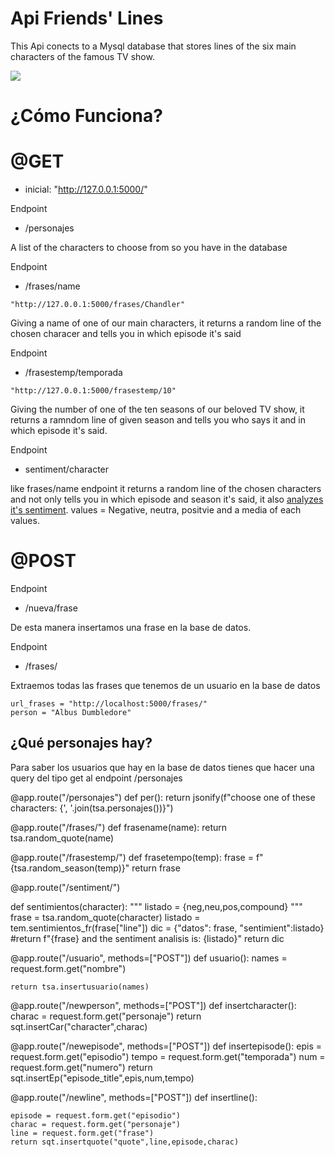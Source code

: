 
# Api Friends' Lines
This Api conects to a Mysql database that stores lines of the six main characters of the famous TV show.

[![](https://encrypted-tbn0.gstatic.com/images?q=tbn:ANd9GcThB-Oyt9ZEJjBjvc0Byo2xgCWx68vYs5gWe0ZDJ4jxRjqYEyALT2DqF8e1tZDSNHmC7ko&usqp=CAU)](https://www.youtube.com/embed/q-9kPks0IfE)

# ¿Cómo Funciona?


# @GET

- inicial: "http://127.0.0.1:5000/" 

Endpoint
- /personajes

A list of the characters to choose from so you have in the database

Endpoint
- /frases/name 
```
"http://127.0.0.1:5000/frases/Chandler"
```

Giving a name of one of our main characters, it returns a random line of the chosen characer and tells you in which episode it's said

Endpoint
- /frasestemp/temporada

```
"http://127.0.0.1:5000/frasestemp/10"
```

Giving the number of one of the ten seasons of our beloved TV show, it returns a ramndom line of given season and tells you who says it and in which episode it's said.

Endpoint
- sentiment/character

like frases/name endpoint it returns a random line of the chosen characters and not only tells you in which episode and season it's said, it also [analyzes it's sentiment](https://en.wikipedia.org/wiki/Natural_Language_Toolkit). values = Negative, neutra, positvie and a media of each values.
    


# @POST
Endpoint
- /nueva/frase

De esta manera insertamos una frase en la base de datos.


Endpoint
- /frases/<name>

Extraemos todas las frases que tenemos de un usuario en la base de datos

```
url_frases = "http://localhost:5000/frases/"
person = "Albus Dumbledore"
```


## ¿Qué personajes hay?
Para saber los usuarios que hay en la base de datos tienes que hacer una query del tipo get al endpoint /personajes
    
    
 

@app.route("/personajes")
def per():
    return jsonify(f"choose one of these characters: {', '.join(tsa.personajes())}")


@app.route("/frases/<name>")
def frasename(name):
    return tsa.random_quote(name)



@app.route("/frasestemp/<temp>")
def frasetempo(temp):
    frase = f"{tsa.random_season(temp)}"
    return frase



@app.route("/sentiment/<character>")

def sentimientos(character):
    """
    listado = {neg,neu,pos,compound}
    """
    frase = tsa.random_quote(character)
    listado = tem.sentimientos_fr(frase["line"])
    dic = {"datos": frase, "sentimient":listado}
    #return f"{frase} and the sentiment analisis is: {listado}"
    return dic


@app.route("/usuario", methods=["POST"])
def usuario():
    names = request.form.get("nombre")
    
    return tsa.insertusuario(names)


@app.route("/newperson", methods=["POST"])
def insertcharacter():
    charac = request.form.get("personaje")
    return sqt.insertCar("character",charac)

@app.route("/newepisode", methods=["POST"])
def insertepisode():
    epis = request.form.get("episodio")
    tempo = request.form.get("temporada")
    num = request.form.get("numero")
    return sqt.insertEp("episode_title",epis,num,tempo)


@app.route("/newline", methods=["POST"])
def insertline():
    
    episode = request.form.get("episodio")
    charac = request.form.get("personaje")
    line = request.form.get("frase")
    return sqt.insertquote("quote",line,episode,charac)
